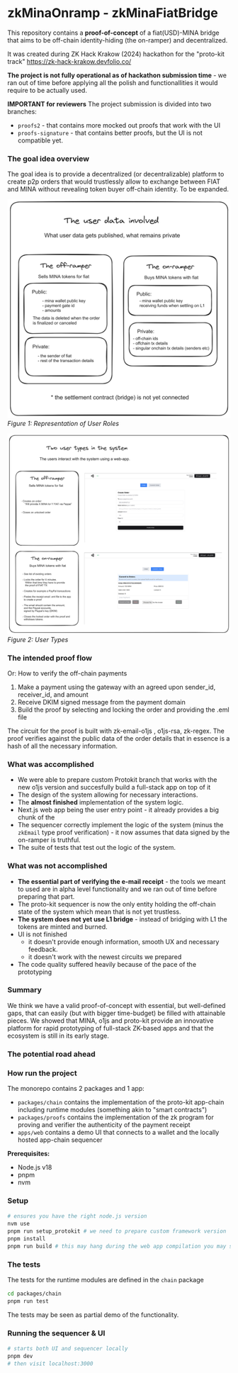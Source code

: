 # zkMinaOnramp - zkMinaFiatBridge

This repository contains a **proof-of-concept** of a fiat(USD)-MINA bridge that aims to be off-chain identity-hiding (the on-ramper) and decentralized.

It was created during ZK Hack Krakow (2024) hackathon for the "proto-kit track"
https://zk-hack-krakow.devfolio.co/

**The project is not fully operational as of hackathon submission time** - we ran out of time before applying all the polish and functionallities it would require to be actually used.

**IMPORTANT for reviewers**
The project submission is divided into two branches:
 - `proofs2` - that contains more mocked out proofs that work with the UI
 -  `proofs-signature` - that contains better proofs, but the UI is not compatible yet.

### The goal idea overview
The goal idea is to provide a decentralized (or decentralizable) platform to create p2p orders that would trustlessly allow to exchange between FIAT and MINA without revealing token buyer off-chain identity.
To be expanded.

![User Data](./ressources/user_data.png)
*Figure 1: Representation of User Roles*

![User Types](./ressources/user_types.png)
*Figure 2: User Types*

### The intended proof flow

Or: How to verify the off-chain payments

1. Make a payment using the gateway with an agreed upon sender_id, receiver_id, and amount
2. Receive DKIM signed message from the payment domain
3. Build the proof by selecting and locking the order and providing the .eml file

The circuit for the proof is built with zk-email-o1js , o1js-rsa, zk-regex.
The proof verifies against the public data of the order details that
in essence is a hash of all the necessary information.

### What was accomplished
- We were able to prepare custom Protokit branch that works with the new o1js version and succesfully build a full-stack app on top of it
- The design of the system allowing for necessary interactions.
- The **almost finished** implementation of the system logic.
- Next.js web app being the user entry point - it already provides a big chunk of the
- The sequencer correctly implement the logic of the system (minus the `zkEmail` type proof verification) - it now assumes that data signed by the on-ramper is truthful.
- The suite of tests that test out the logic of the system.


### What was not accomplished

- **The essential part of verifying the e-mail receipt** - the tools we meant to used are in alpha level functionality and we ran out of time before preparing that part. 
- The proto-kit sequencer is now the only entity holding the off-chain state of the system which mean that is not yet trustless.
- **The system does not yet use L1 bridge** - instead of bridging with L1 the tokens are minted and burned.
- UI is not finished
	- it doesn't provide enough information, smooth UX and necessary feedback.
	- it doesn't work with the newest circuits we prepared
- The code quality suffered heavily because of the pace of the prototyping


### Summary

We think we have a valid proof-of-concept with essential, but well-defined gaps, that can easily (but with bigger time-budget) be filled with attainable pieces.
We showed that MINA, o1js and proto-kit provide an innovative platform for rapid prototyping of full-stack ZK-based apps and that the ecosystem is still in its
early stage.


### The potential road ahead

### How run the project


The monorepo contains 2 packages and 1 app:

- `packages/chain` contains the implementation of the proto-kit app-chain including runtime modules (something akin to "smart contracts")
- `packages/proofs` contains the implementation of the zk program for proving and verifier the authenticity of the payment receipt
- `apps/web` contains a demo UI that connects to a wallet and the locally hosted app-chain sequencer

**Prerequisites:**

- Node.js v18
- pnpm
- nvm


### Setup

```zsh
# ensures you have the right node.js version
nvm use
pnpm run setup_protokit # we need to prepare custom framework version
pnpm install
pnpm run build # this may hang during the web app compilation you may stop it
```

### The tests

The tests for the runtime modules are defined in the `chain` package

```zsh
cd packages/chain
pnpm run test
```

The tests may be seen as partial demo of the functionality.

### Running the sequencer & UI

```zsh
# starts both UI and sequencer locally
pnpm dev
# then visit localhost:3000
```
